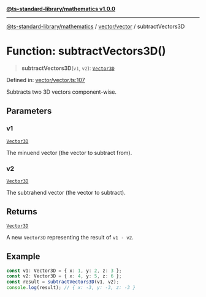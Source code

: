 [**@ts-standard-library/mathematics v1.0.0**](../../../README.md)

***

[@ts-standard-library/mathematics](../../../README.md) / [vector/vector](../README.md) / subtractVectors3D

# Function: subtractVectors3D()

> **subtractVectors3D**(`v1`, `v2`): [`Vector3D`](../type-aliases/Vector3D.md)

Defined in: [vector/vector.ts:107](https://github.com/gabaudette/ts-stdlib/blob/ea80ba1db09c741e99f8cb19e94e5a29b81b623b/packages/mathematics/src/vector/vector.ts#L107)

Subtracts two 3D vectors component-wise.

## Parameters

### v1

[`Vector3D`](../type-aliases/Vector3D.md)

The minuend vector (the vector to subtract from).

### v2

[`Vector3D`](../type-aliases/Vector3D.md)

The subtrahend vector (the vector to subtract).

## Returns

[`Vector3D`](../type-aliases/Vector3D.md)

A new `Vector3D` representing the result of `v1 - v2`.

## Example

```ts
const v1: Vector3D = { x: 1, y: 2, z: 3 };
const v2: Vector3D = { x: 4, y: 5, z: 6 };
const result = subtractVectors3D(v1, v2);
console.log(result); // { x: -3, y: -3, z: -3 }
```
